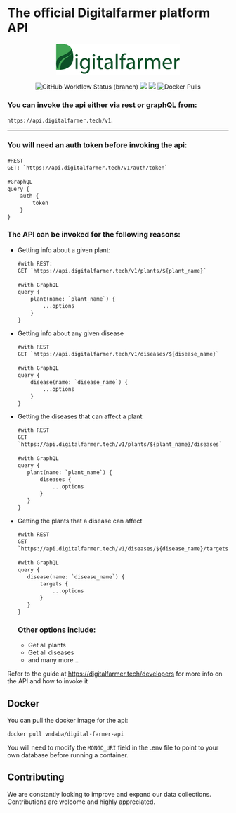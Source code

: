 # The official Digitalfarmer platform API

<p align="center" >
    <img alt="Digitalfarmer_logo" src="./logo.png" height="70px"/>
</p>



<p align="center">
 <img alt="GitHub Workflow Status (branch)" src="https://img.shields.io/github/workflow/status/ndaba1/digital-farmer-api/Digital%20Farmer%20API%20CI/main">
 <a href="https://en.wikipedia.org/wiki/Representational_state_transfer"><img src="https://img.shields.io/badge/interface-REST-blue.svg?longCache=true&style=flat"></a>
 <a href="https://en.wikipedia.org/wiki/GraphQL"><img src="https://img.shields.io/badge/interface-GraphQL-orange.svg?longCache=true&style=flat"></a>
 <img alt="Docker Pulls" src="https://img.shields.io/docker/pulls/vndaba/digital-farmer-api">
</p>


### You can invoke the api either via rest or graphQL from:
 `https://api.digitalfarmer.tech/v1`.
 
---

### You will need an auth token before invoking the api:
```
#REST
GET: `https://api.digitalfarmer.tech/v1/auth/token`

#GraphQL
query {
    auth {
        token
    }
}
```

### The API can be invoked for the following reasons:
- Getting info about a given plant:
  ```
  #with REST:
  GET `https://api.digitalfarmer.tech/v1/plants/${plant_name}`

  #with GraphQL
  query {
      plant(name: `plant_name`) {
          ...options
      }
  }

  ```
- Getting info about any given disease
  ```
  #with REST
  GET `https://api.digitalfarmer.tech/v1/diseases/${disease_name}`

  #with GraphQL
  query {
      disease(name: `disease_name`) {
          ...options
      }
  }
  ```
- Getting the diseases that can affect a plant
   ```
  #with REST
  GET `https://api.digitalfarmer.tech/v1/plants/${plant_name}/diseases`

  #with GraphQL
  query {
      plant(name: `plant_name`) {
          diseases {
              ...options
          }
      }
  }
  ```
- Getting the plants that a disease can affect
   ```
  #with REST
  GET `https://api.digitalfarmer.tech/v1/diseases/${disease_name}/targets`

  #with GraphQL
  query {
      disease(name: `disease_name`) {
          targets {
              ...options
          }
      }
  }
  ```

  ### Other options include:
  - Get all plants
  - Get all diseases
  - and many more...

Refer to the guide at https://digitalfarmer.tech/developers for more info on the API and how to invoke it

## Docker

You can pull the docker image for the api:

```bash
docker pull vndaba/digital-farmer-api
```

You will need to modify the `MONGO_URI` field in the .env file to point to your own database before running a container.

## Contributing

We are constantly looking to improve and expand our data collections. Contributions are welcome and highly appreciated.